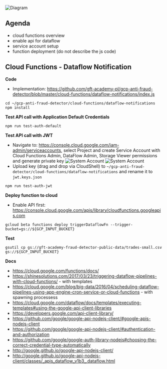 ![Diagram](https://github.com/gft-academy-pl/gcp-anti-fraud-detector/blob/master/assets/cloud-functions-highlight.png?raw=true)

## Agenda
- cloud functions overview
- enable api for dataflow
- service account setup
- function deployment (do not describe the js code) 

## Cloud Functions - Dataflow Notification

**Code**
- Implementation: https://github.com/gft-academy-pl/gcp-anti-fraud-detector/blob/master/cloud-functions/dataflow-notifications/index.js

```
cd ~/gcp-anti-fraud-detector/cloud-functions/dataflow-notifications
npm install
```

**Test API call with Application Default Credentials**

```
npm run test-auth-default
```

**Test API call with JWT**

* Navigate to: https://console.cloud.google.com/iam-admin/serviceaccounts, select Project and create Service Account  with Cloud Functions Admin, DataFlow Admin, Storage Viewer permissions and generate private key
![System Account](https://raw.githubusercontent.com/gft-academy-pl/gcp-anti-fraud-detector/master/assets/system-account.png)
![System Account](https://raw.githubusercontent.com/gft-academy-pl/gcp-anti-fraud-detector/master/assets/roles.png)
* Upload key (drag and drop via CloudShell) to `~/gcp-anti-fraud-detector/cloud-functions/dataflow-notifications` and rename it to `jwt.keys.json`

```
npm run test-auth-jwt
```

**Deploy function to cloud**

- Enable API first: https://console.cloud.google.com/apis/library/cloudfunctions.googleapis.com

```
gcloud beta functions deploy triggerDataflowFn --trigger-bucket=gs://${GCP_INPUT_BUCKET}
```

**Test**

```
gsutil cp gs://gft-academy-fraud-detector-public-data/trades-small.csv gs://${GCP_INPUT_BUCKET}
```

**Docs**
- https://cloud.google.com/functions/docs/
- https://shinesolutions.com/2017/03/23/triggering-dataflow-pipelines-with-cloud-functions/ - with templates
- https://cloud.google.com/blog/big-data/2016/04/scheduling-dataflow-pipelines-using-app-engine-cron-service-or-cloud-functions - with spawning processess
- https://cloud.google.com/dataflow/docs/templates/executing-templates#using-the-google-api-client-libraries
- https://developers.google.com/api-client-library/
- https://github.com/google/google-api-nodejs-client/#google-apis-nodejs-client
- https://github.com/google/google-api-nodejs-client/#authentication-and-authorization
- https://github.com/google/google-auth-library-nodejs#choosing-the-correct-credential-type-automatically
- http://google.github.io/google-api-nodejs-client/
- http://google.github.io/google-api-nodejs-client/classes/_apis_dataflow_v1b3_.dataflow.html
